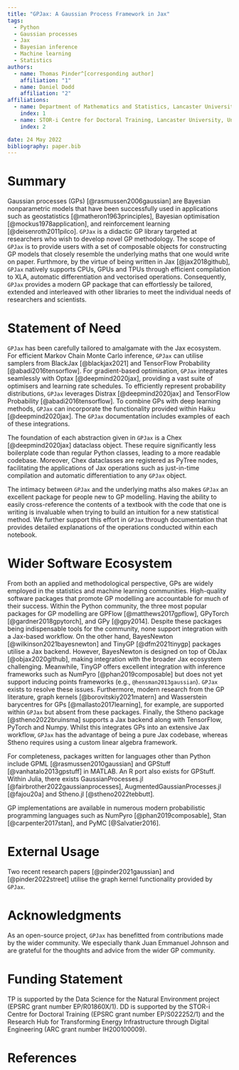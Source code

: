 ```yaml
---
title: "GPJax: A Gaussian Process Framework in Jax"
tags:
  - Python
  - Gaussian processes
  - Jax
  - Bayesian inference
  - Machine learning
  - Statistics
authors:
  - name: Thomas Pinder^[corresponding author]
    affiliation: "1"
  - name: Daniel Dodd
    affiliation: "2"
affiliations:
  - name: Department of Mathematics and Statistics, Lancaster University, United Kingdom
    index: 1
  - name: STOR-i Centre for Doctoral Training, Lancaster University, United Kingdom
    index: 2

date: 24 May 2022
bibliography: paper.bib
---
```


# Summary

Gaussian processes (GPs) [@rasmussen2006gaussian] are Bayesian nonparametric models that have been successfully used in applications such as geostatistics [@matheron1963principles], Bayesian optimisation [@mockus1978application], and reinforcement learning [@deisenroth2011pilco]. `GPJax` is a didactic GP library targeted at researchers who wish to develop novel GP methodology. The scope of `GPJax` is to provide users with a set of composable objects for constructing GP models that closely resemble the underlying maths that one would write on paper. Furthmore, by the virtue of being written in Jax [@jax2018github], `GPJax` natively supports CPUs, GPUs and TPUs through efficient compilation to XLA, automatic differentiation and vectorised operations. Consequently, `GPJax` provides a modern GP package that can effortlessly be tailored, extended and interleaved with other libraries to meet the individual needs of researchers and scientists.





# Statement of Need

`GPJax` has been carefully tailored to amalgamate with the Jax ecosystem. For efficient Markov Chain Monte Carlo inference, `GPJax` can utilise samplers from BlackJax [@blackjax2021] and TensorFlow Probability [@abadi2016tensorflow]. For gradient-based optimisation, `GPJax` integrates seamlessly with Optax [@deepmind2020jax], providing a vast suite of optimisers and learning rate schedules. To efficiently represent probability distributions, `GPJax` leverages Distrax [@deepmind2020jax] and TensorFlow Probability [@abadi2016tensorflow]. To combine GPs with deep learning methods, `GPJax` can incorporate the functionality provided within Haiku [@deepmind2020jax]. The `GPJax` documentation includes examples of each of these integrations.

The foundation of each abstraction given in `GPJax` is a Chex [@deepmind2020jax] dataclass object. These require significantly less boilerplate code than regular Python classes, leading to a more readable codebase. Moreover, Chex dataclasses are registered as PyTree nodes, facilitating the applications of Jax operations such as just-in-time compilation and automatic differentiation to any `GPJax` object.

The intimacy between `GPJax` and the underlying maths also makes `GPJax` an excellent package for people new to GP modelling. Having the ability to easily cross-reference the contents of a textbook with the code that one is writing is invaluable when trying to build an intuition for a new statistical method. We further support this effort in `GPJax` through documentation that provides detailed explanations of the operations conducted within each notebook.

# Wider Software Ecosystem

From both an applied and methodological perspective, GPs are widely employed in the statistics and machine learning communities. High-quality software packages that promote GP modelling are accountable for much of their success. Within the Python community, the three most popular packages for GP modelling are GPFlow [@matthews2017gpflow], GPyTorch [@gardner2018gpytorch], and GPy [@gpy2014]. Despite these packages being indispensable tools for the community, none support integration with a Jax-based workflow. On the other hand, BayesNewton [@wilkinson2021bayesnewton] and TinyGP [@dfm2021tinygp] packages utilise a Jax backend. However, BayesNewton is designed on top of ObJax [@objax2020github], making integration with the broader Jax ecosystem challenging. Meanwhile, TinyGP offers excellent integration with inference frameworks such as NumPyro [@phan2019composable] but does not yet support inducing points frameworks (e.g., `@hensman2013gaussian`). `GPJax` exists to resolve these issues. Furthermore, modern research from the GP literature, graph kernels [@borovitskiy2021matern] and Wasserstein barycentres for GPs [@mallasto2017learning], for example, are supported within `GPJax` but absent from these packages. Finally, the Stheno package [@stheno2022bruinsma] supports a Jax backend along with TensorFlow, PyTorch and Numpy. Whilst this integrates GPs into an extensive Jax workflow, `GPJax` has the advantage of being a pure Jax codebase, whereas Stheno requires using a custom linear algebra framework.

For completeness, packages written for languages other than Python include GPML [@rasmussen2010gaussian] and GPStuff [@vanhatalo2013gpstuff] in MATLAB. An R port also exists for GPStuff. Within Julia, there exists GaussianProcesses.jl [@fairbrother2022gaussianprocesses], AugmentedGaussianProcesses.jl [@fajou20a] and Stheno.jl [@stheno2022tebbutt].

GP implementations are available in numerous modern probabilistic programming languages such as NumPyro [@phan2019composable], Stan [@carpenter2017stan], and PyMC [@Salvatier2016].

# External Usage

Two recent research papers [@pinder2021gaussian] and [@pinder2022street] utilise the graph kernel functionality provided by `GPJax`.

# Acknowledgments

As an open-source project, `GPJax` has benefitted from contributions made by the wider community. We especially thank Juan Emmanuel Johnson and are grateful for the thoughts and advice from the wider GP community.

# Funding Statement

TP is supported by the Data Science for the Natural Environment project (EPSRC grant number EP/R01860X/1). DD is supported by the STOR-i Centre for Doctoral Training (EPSRC grant number EP/S022252/1) and the Research Hub for Transforming Energy Infrastructure through Digital Engineering (ARC grant number IH200100009).

# References
